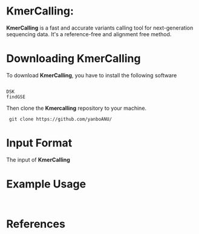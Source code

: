 # KmerCalling: 

**KmerCalling** is a fast and accurate variants calling tool for next-generation sequencing data. It's a reference-free and alignment free method.
 
# Downloading KmerCalling

To download **KmerCalling**, you have to install the following software
<pre><code>
DSK 
findGSE 
</code></pre>

Then clone the **Kmercalling** repository to your machine.
<pre><code> git clone https://github.com/yanboANU/ </code></pre>

# Input Format

The input of **KmerCalling**  
# Example Usage

<pre><code>  </code></pre>

 

# References
 
